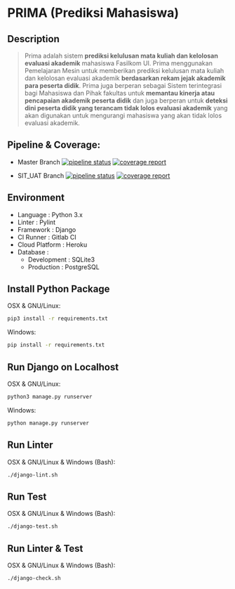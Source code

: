 # PRIMA (Prediksi Mahasiswa)

## Description
> Prima adalah sistem **prediksi kelulusan mata kuliah dan kelolosan evaluasi akademik** mahasiswa Fasilkom UI. 
> Prima menggunakan Pemelajaran Mesin untuk memberikan prediksi kelulusan mata kuliah dan kelolosan evaluasi akademik 
> **berdasarkan rekam jejak akademik para peserta didik**. Prima juga berperan sebagai Sistem terintegrasi bagi Mahasiswa 
> dan Pihak fakultas untuk **memantau kinerja atau pencapaian akademik peserta didik** dan juga berperan untuk **deteksi dini 
> peserta didik yang terancam tidak lolos evaluasi akademik** yang akan digunakan untuk 
> mengurangi mahasiswa yang akan tidak lolos evaluasi akademik.

## Pipeline & Coverage:
* Master Branch
[![pipeline status](https://gitlab.com/PPL2018csui/Kelas-C/PPL2018-C7/badges/master/pipeline.svg)](https://gitlab.com/PPL2018csui/Kelas-C/PPL2018-C7/commits/master)
[![coverage report](https://gitlab.com/PPL2018csui/Kelas-C/PPL2018-C7/badges/master/coverage.svg)](https://gitlab.com/PPL2018csui/Kelas-C/PPL2018-C7/commits/master)

* SIT_UAT Branch
[![pipeline status](https://gitlab.com/PPL2018csui/Kelas-C/PPL2018-C7/badges/sit_uat/pipeline.svg)](https://gitlab.com/PPL2018csui/Kelas-C/PPL2018-C7/commits/sit_uat)
[![coverage report](https://gitlab.com/PPL2018csui/Kelas-C/PPL2018-C7/badges/sit_uat/coverage.svg)](https://gitlab.com/PPL2018csui/Kelas-C/PPL2018-C7/commits/sit_uat)

## Environment

* Language : Python 3.x
* Linter : Pylint
* Framework : Django
* CI Runner : Gitlab CI
* Cloud Platform : Heroku
* Database :
    * Development : SQLite3
    * Production  : PostgreSQL


## Install Python Package

OSX & GNU/Linux:

```bash
pip3 install -r requirements.txt
```

Windows:

```cmd
pip install -r requirements.txt
```

## Run Django on Localhost

OSX & GNU/Linux:

```bash
python3 manage.py runserver
```

Windows:

```cmd
python manage.py runserver
```


## Run Linter

OSX & GNU/Linux & Windows (Bash):

```bash
./django-lint.sh
```

## Run Test

OSX & GNU/Linux & Windows (Bash):

```bash
./django-test.sh
```

## Run Linter & Test

OSX & GNU/Linux & Windows (Bash):

```bash
./django-check.sh
```

